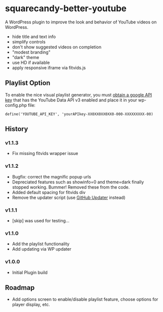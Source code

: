 # squarecandy-better-youtube

A WordPress plugin to improve the look and behavior of YouTube videos on WordPress.

- hide title and text info
- simplify controls
- don't show suggested videos on completion
- "modest branding"
- "dark" theme
- use HD if available
- apply responsive iframe via fitvids.js

## Playlist Option

To enable the nice visual playlist generator, you must [obtain a google API key](https://console.cloud.google.com/cloud-resource-manager) that has the YouTube Data API v3 enabled and place it in your wp-config.php file:

`define('YOUTUBE_API_KEY', 'yourAPIkey-XX0XX0XX0XX0-000-XXXXXXXXX-00)`


## History


### v1.1.3

* Fix missing fitvids wrapper issue

### v1.1.2

* Bugfix: correct the magnific popup urls
* Depreciated features such as showinfo=0 and theme=dark finally stopped working. Bummer! Removed these from the code.
* Added default spacing for fitvids div
* Remove the updater script (use [GitHub Updater](https://github.com/afragen/github-updater) instead)

### v1.1.1

* [skip] was used for testing...

### v1.1.0

* Add the playlist functionality
* Add updating via WP updater

### v1.0.0

* Initial Plugin build

## Roadmap

* Add options screen to enable/disable playlist feature, choose options for player display, etc.
